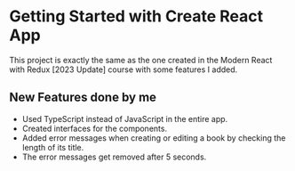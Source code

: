 # Getting Started with Create React App

This project is exactly the same as the one created in the Modern React with Redux [2023 Update] course with some features I added.

## New Features done by me

- Used TypeScript instead of JavaScript in the entire app.
- Created interfaces for the components.
- Added error messages when creating or editing a book by checking the length of its title.
- The error messages get removed after 5 seconds.
